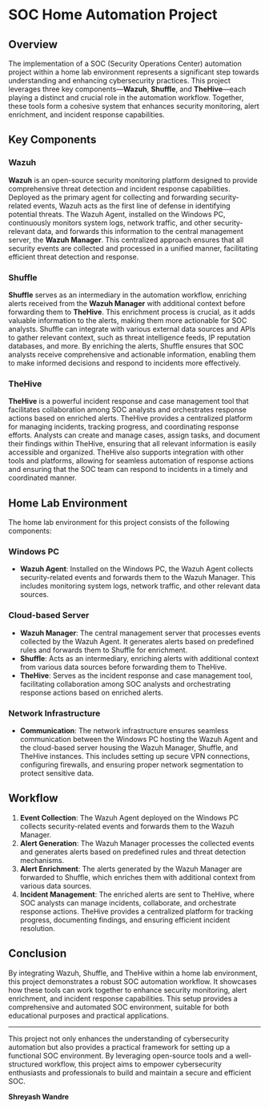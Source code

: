 # SOC Home Automation Project

## Overview

The implementation of a SOC (Security Operations Center) automation project within a home lab environment represents a significant step towards understanding and enhancing cybersecurity practices. This project leverages three key components—**Wazuh**, **Shuffle**, and **TheHive**—each playing a distinct and crucial role in the automation workflow. Together, these tools form a cohesive system that enhances security monitoring, alert enrichment, and incident response capabilities.

## Key Components

### Wazuh

**Wazuh** is an open-source security monitoring platform designed to provide comprehensive threat detection and incident response capabilities. Deployed as the primary agent for collecting and forwarding security-related events, Wazuh acts as the first line of defense in identifying potential threats. The Wazuh Agent, installed on the Windows PC, continuously monitors system logs, network traffic, and other security-relevant data, and forwards this information to the central management server, the **Wazuh Manager**. This centralized approach ensures that all security events are collected and processed in a unified manner, facilitating efficient threat detection and response.

### Shuffle

**Shuffle** serves as an intermediary in the automation workflow, enriching alerts received from the **Wazuh Manager** with additional context before forwarding them to **TheHive**. This enrichment process is crucial, as it adds valuable information to the alerts, making them more actionable for SOC analysts. Shuffle can integrate with various external data sources and APIs to gather relevant context, such as threat intelligence feeds, IP reputation databases, and more. By enriching the alerts, Shuffle ensures that SOC analysts receive comprehensive and actionable information, enabling them to make informed decisions and respond to incidents more effectively.

### TheHive

**TheHive** is a powerful incident response and case management tool that facilitates collaboration among SOC analysts and orchestrates response actions based on enriched alerts. TheHive provides a centralized platform for managing incidents, tracking progress, and coordinating response efforts. Analysts can create and manage cases, assign tasks, and document their findings within TheHive, ensuring that all relevant information is easily accessible and organized. TheHive also supports integration with other tools and platforms, allowing for seamless automation of response actions and ensuring that the SOC team can respond to incidents in a timely and coordinated manner.

## Home Lab Environment

The home lab environment for this project consists of the following components:

### Windows PC

- **Wazuh Agent**: Installed on the Windows PC, the Wazuh Agent collects security-related events and forwards them to the Wazuh Manager. This includes monitoring system logs, network traffic, and other relevant data sources.

### Cloud-based Server

- **Wazuh Manager**: The central management server that processes events collected by the Wazuh Agent. It generates alerts based on predefined rules and forwards them to Shuffle for enrichment.
- **Shuffle**: Acts as an intermediary, enriching alerts with additional context from various data sources before forwarding them to TheHive.
- **TheHive**: Serves as the incident response and case management tool, facilitating collaboration among SOC analysts and orchestrating response actions based on enriched alerts.

### Network Infrastructure

- **Communication**: The network infrastructure ensures seamless communication between the Windows PC hosting the Wazuh Agent and the cloud-based server housing the Wazuh Manager, Shuffle, and TheHive instances. This includes setting up secure VPN connections, configuring firewalls, and ensuring proper network segmentation to protect sensitive data.

## Workflow

1. **Event Collection**: The Wazuh Agent deployed on the Windows PC collects security-related events and forwards them to the Wazuh Manager.
2. **Alert Generation**: The Wazuh Manager processes the collected events and generates alerts based on predefined rules and threat detection mechanisms.
3. **Alert Enrichment**: The alerts generated by the Wazuh Manager are forwarded to Shuffle, which enriches them with additional context from various data sources.
4. **Incident Management**: The enriched alerts are sent to TheHive, where SOC analysts can manage incidents, collaborate, and orchestrate response actions. TheHive provides a centralized platform for tracking progress, documenting findings, and ensuring efficient incident resolution.

## Conclusion

By integrating Wazuh, Shuffle, and TheHive within a home lab environment, this project demonstrates a robust SOC automation workflow. It showcases how these tools can work together to enhance security monitoring, alert enrichment, and incident response capabilities. This setup provides a comprehensive and automated SOC environment, suitable for both educational purposes and practical applications.

---

This project not only enhances the understanding of cybersecurity automation but also provides a practical framework for setting up a functional SOC environment. By leveraging open-source tools and a well-structured workflow, this project aims to empower cybersecurity enthusiasts and professionals to build and maintain a secure and efficient SOC.

**Shreyash Wandre**
